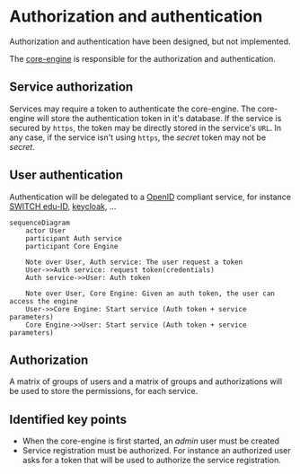# Authorization and authentication

Authorization and authentication have been designed, but not implemented.

The [core-engine](./core-engine.md) is responsible for the authorization and authentication.

## Service authorization

Services may require a token to authenticate the core-engine. The core-engine will store the authentication token in it's database.
If the service is secured by `https`, the token may be directly stored in the service's `URL`. In any case, if the service isn't using `https`, the _secret_ token may not be _secret_.

## User authentication

Authentication will be delegated to a [OpenID](https://en.wikipedia.org/wiki/OpenID) compliant service, for instance
[SWITCH edu-ID](https://www.switch.ch/edu-id/), [keycloak](https://www.keycloak.org/), ...

```mermaid
sequenceDiagram
    actor User
    participant Auth service
    participant Core Engine

    Note over User, Auth service: The user request a token
    User->>Auth service: request token(credentials)
    Auth service->>User: Auth token

    Note over User, Core Engine: Given an auth token, the user can access the engine
    User->>Core Engine: Start service (Auth token + service parameters)
    Core Engine->>User: Start service (Auth token + service parameters)
```

## Authorization

A matrix of groups of users and a matrix of groups and authorizations will be used
to store the permissions, for each service.

## Identified key points

* When the core-engine is first started, an _admin_ user must be created
* Service registration must be authorized. For instance an authorized user asks for a token that will be used to authorize the service registration.
